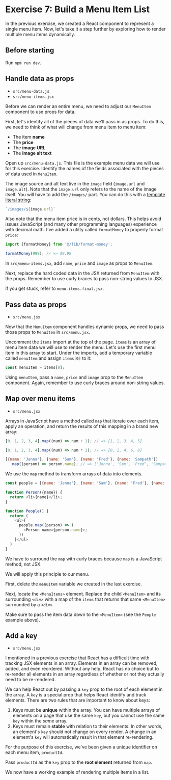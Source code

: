 # Exercise 7: Build a Menu Item List

In the previous exercise, we created a React component to represent a single menu item. Now, let's take it a step further by exploring how to render multiple menu items dynamically.

## Before starting

Run `npm run dev`.

## Handle data as props

- `src/menu-data.js`
- `src/menu-items.jsx`

Before we can render an entire menu, we need to adjust our `MenuItem` component to use props for data.

First, let's identify all of the pieces of data we'll pass in as props. To do this, we need to think of what will change from menu item to menu item:

- The item **name**
- The **price**
- The **image URL**
- The **image alt text**

Open up `src/menu-data.js`. This file is the example menu data we will use for this exercise. Identify the names of the fields associated with the pieces of data used in `MenuItem`. 

The image source and alt text live in the `image` field (`image.url` and `image.alt`). Note that the `image.url` only refers to the name of the image itself. You will have to add the `/images/` part. You can do this with a [template literal string](https://developer.mozilla.org/en-US/docs/Web/JavaScript/Reference/Template_literals):

```js
`/images/${image.url}`
```

Also note that the menu item price is in cents, not dollars. This helps avoid issues JavaScript (and many other programming languages) experience with decimal math. I've added a utilty called `formatMoney` to properly format `price`:

```js
import {formatMoney} from '@/lib/format-money';

formatMoney(999); // => $9.99
```

In `src/menu-items.jsx`, add `name`, `price` and `image` as props to `MenuItem`.

Next, replace the hard coded data in the JSX returned from `MenuItem` with the props. Remember to use curly braces to pass non-string values to JSX.

If you get stuck, refer to `menu-items.final.jsx`.

## Pass data as props

- `src/menu.jsx`

Now that the `MenuItem` component handles dynamic props, we need to pass those props to `MenuItem` in `src/menu.jsx`. 

Uncomment the `items` import at the top of the page. `items` is an array of menu item data we will use to render the menu. Let's use the first menu item in this array to start. Under the imports, add a temporary variable called `menuItem` and assign `items[0]` to it:

```js
const menuItem = items[0];
```

Using `menuItem`, pass a `name`, `price` and `image` prop to the `MenuItem` component. Again, remember to use curly braces around non-string values.

## Map over menu items

- `src/menu.jsx`

Arrays in JavaScript have a method called `map` that iterate over each item, apply an operation, and return the results of this mapping in a brand new array:

```js
[0, 1, 2, 3, 4].map((num) => num + 1); // => [1, 2, 3, 4, 5]

[0, 1, 2, 3, 4].map((num) => num * 2); // => [0, 2, 4, 6, 8]

[{name: 'Jenna'}, {name: 'Sam'}, {name: 'Fred'}, {name: 'Sampath'}]
  .map((person) => person.name); // => ['Jenna', 'Sam', 'Fred', 'Sampath']
```

We use the `map` method to transform arrays of data into elements.

```js
const people = [{name: 'Jenna'}, {name: 'Sam'}, {name: 'Fred'}, {name: 'Sampath'}];

function Person({name}) {
  return <li>{name}</li>;
}

function People() {
  return (
    <ul>{
      people.map((person) => (
        <Person name={person.name}>;
      ))
    }</ul>
  )
}
```

We have to surround the `map` with curly braces because `map` is a JavaScript method, not JSX.

We will apply this principle to our menu.

First, delete the `menuItem` variable we created in the last exercise.

Next, locate the `<MenuItems>` element. Replace the child `<MenuItem>` and its surrounding `<div>` with a map of the `items` that returns that same `<MenuItem>` surrounded by a `<div>`.

Make sure to pass the item data down to the `<MenuItem>` (see the `People` example above).

## Add a key

- `src/menu.jsx`

I mentioned in a previous exercise that React has a difficult time with tracking JSX elements in an array. Elements in an array can be removed, added, and even reordered. Without any help, React has no choice but to re-render all elements in an array regardless of whether or not they actually need to be re-rendered.

We can help React out by passing a `key` prop to the root of each element in the array. A `key` is a special prop that helps React identify and track elements. There are two rules that are important to know about keys:

1. Keys must be **unique** within the array. You can have multiple arrays of elements on a page that use the same `key`, but you cannot use the same `key` within the _same_ array.
2. Keys must remain **stable** with relation to their elements. In other words, an element's `key` should not change on every render. A change in an element's `key` will automatically result in that element re-rendering.

For the purpose of this exercise, we've been given a unique identifier on each menu item, `productId`.

Pass `productId` as the `key` prop to the **root element** returned from `map`.

We now have a working example of rendering multiple items in a list.